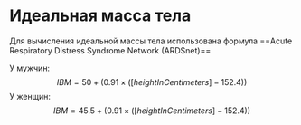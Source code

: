 # Идеальная масса тела

Для вычисления идеальной массы тела использована формула ==Acute Respiratory Distress Syndrome Network (ARDSnet)==

У мужчин:
$$IBM = 50 + (0.91 × ([heightInCentimeters] − 152.4)) $$
У женщин:
$$IBM =45.5 + (0.91 × ([heightInCentimeters] − 152.4))$$